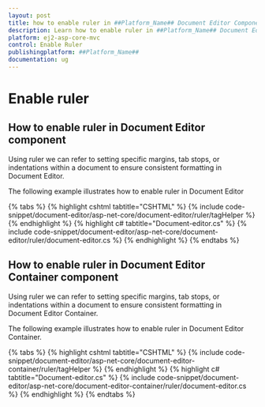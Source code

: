```yaml
---
layout: post
title: how to enable ruler in ##Platform_Name## Document Editor Component
description: Learn how to enable ruler in ##Platform_Name## Document Editor component of Syncfusion Essential JS 2 and more.
platform: ej2-asp-core-mvc
control: Enable Ruler
publishingplatform: ##Platform_Name##
documentation: ug
---
```


# Enable ruler

## How to enable ruler in Document Editor component

Using ruler we can refer to setting specific margins, tab stops, or indentations within a document to ensure consistent formatting in Document Editor.

The following example illustrates how to enable ruler in Document Editor


{% tabs %}
{% highlight cshtml tabtitle="CSHTML" %}
{% include code-snippet/document-editor/asp-net-core/document-editor/ruler/tagHelper %}
{% endhighlight %}
{% highlight c# tabtitle="Document-editor.cs" %}
{% include code-snippet/document-editor/asp-net-core/document-editor/ruler/document-editor.cs %}
{% endhighlight %}
{% endtabs %}



## How to enable ruler in Document Editor Container component

Using ruler we can refer to setting specific margins, tab stops, or indentations within a document to ensure consistent formatting in Document Editor Container.

The following example illustrates how to enable ruler in Document Editor Container.


{% tabs %}
{% highlight cshtml tabtitle="CSHTML" %}
{% include code-snippet/document-editor/asp-net-core/document-editor-container/ruler/tagHelper %}
{% endhighlight %}
{% highlight c# tabtitle="Document-editor.cs" %}
{% include code-snippet/document-editor/asp-net-core/document-editor-container/ruler/document-editor.cs %}
{% endhighlight %}
{% endtabs %}

